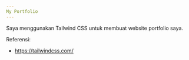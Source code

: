 ```yaml
---
My Portfolio
---
```


Saya menggunakan Tailwind CSS untuk membuat website portfolio saya.

Referensi:

- https://tailwindcss.com/
